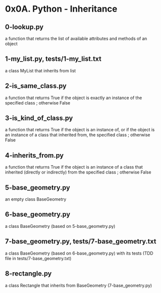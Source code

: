 # 0x0A. Python - Inheritance

## 0-lookup.py
a function that returns the list of available attributes and methods of an object

## 1-my_list.py, tests/1-my_list.txt
a class MyList that inherits from list

## 2-is_same_class.py
a function that returns True if the object is exactly an instance of the specified class ; otherwise False

## 3-is_kind_of_class.py
a function that returns True if the object is an instance of, or if the object is an instance of a class that inherited from, the specified class ; otherwise False

## 4-inherits_from.py
a function that returns True if the object is an instance of a class that inherited (directly or indirectly) from the specified class ; otherwise False

## 5-base_geometry.py
an empty class BaseGeometry

## 6-base_geometry.py
a class BaseGeometry (based on 5-base_geometry.py)

## 7-base_geometry.py, tests/7-base_geometry.txt
a class BaseGeometry (based on 6-base_geometry.py) with its tests (TDD file in tests/7-base_geometry.txt)

## 8-rectangle.py
a class Rectangle that inherits from BaseGeometry (7-base_geometry.py)

